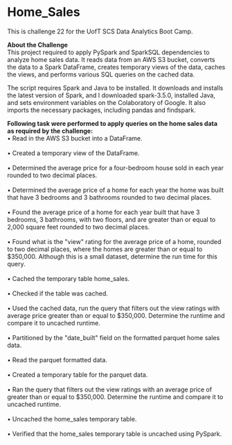 # Home_Sales
This is challenge 22 for the UofT SCS Data Analytics Boot Camp.

**About the Challenge**
<br>This project required to apply PySpark and SparkSQL dependencies to analyze home sales data. It reads data from an AWS S3 bucket, converts the data to a Spark DataFrame, creates temporary views of the data, caches the views, and performs various SQL queries on the cached data.<br>

The script requires Spark and Java to be installed. It downloads and installs the latest version of Spark, and I downloaded spark-3.5.0, installed Java, and sets environment variables on the Colaboratory of Google. It also imports the necessary packages, including pandas and findspark.

**Following task were performed to apply queries on the home sales data as required by the challenge:**
<br>•	Read in the AWS S3 bucket into a DataFrame.<br>
<br>•	Created a temporary view of the DataFrame.<br>
<br>•	Determined the average price for a four-bedroom house sold in each year rounded to two decimal places.<br> 
<br>•	Determined the average price of a home for each year the home was built that have 3 bedrooms and 3 bathrooms rounded to two decimal places. <br>
<br>•	Found the average price of a home for each year built that have 3 bedrooms, 3 bathrooms, with two floors, and are greater than or equal to 2,000 square feet rounded to two decimal places.<br> 
<br>•	Found what is the "view" rating for the average price of a home, rounded to two decimal places, where the homes are greater than or equal to $350,000. Although this is a small dataset, determine the run time for this query.<br>
<br>•	Cached the temporary table home_sales. <br>
<br>•	Checked if the table was cached.<br>
<br>•	Used the cached data, run the query that filters out the view ratings with average price greater than or equal to $350,000. Determine the runtime and compare it to uncached runtime.<br> 
<br>•	Partitioned by the "date_built" field on the formatted parquet home sales data.<br> 
<br>•	Read the parquet formatted data.<br> 
<br>•	Created a temporary table for the parquet data. <br>
<br>•	Ran the query that filters out the view ratings with an average price of greater than or equal to $350,000. Determine the runtime and compare it to uncached runtime.<br>
<br>•	Uncached the home_sales temporary table.<br>
<br>•	Verified that the home_sales temporary table is uncached using PySpark.<br>
